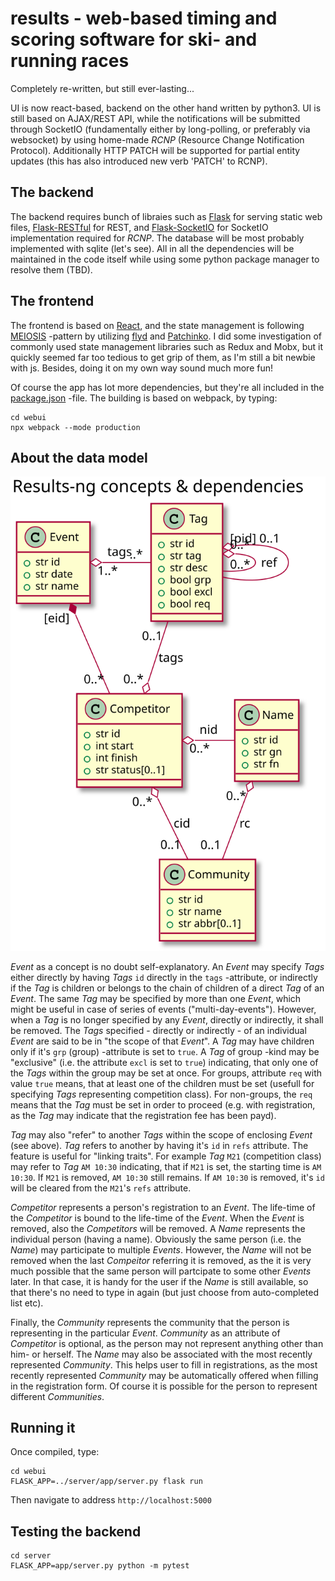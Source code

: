 # results - web-based timing and scoring software for ski- and running races

Completely re-written, but still ever-lasting...

UI is now react-based, backend on the other hand written by python3. UI is still based on AJAX/REST API, while the notifications will be submitted through SocketIO (fundamentally either by long-polling, or preferably via websocket) by using home-made *RCNP* (Resource Change Notification Protocol). Additionally HTTP PATCH will be supported for partial entity updates (this has also introduced new verb 'PATCH' to RCNP).

## The backend

The backend requires bunch of libraies such as [Flask](http://flask.pocoo.org/) for serving static web files, [Flask-RESTful](https://flask-restful.readthedocs.io/) for REST, and [Flask-SocketIO](https://flask-socketio.readthedocs.io/) for SocketIO implementation required for *RCNP*. The database will be most probably implemented with sqlite (let's see). All in all the dependencies will be maintained in the code itself while using some python package manager to resolve them (TBD).

## The frontend

The frontend is based on [React](https://reactjs.org/), and the state management is following [MEIOSIS](https://meiosis.js.org) -pattern by utilizing [flyd](https://github.com/paldepind/flyd) and [Patchinko](https://github.com/barneycarroll/patchinko). I did some investigation of commonly used state management libraries such as Redux and Mobx, but it quickly seemed far too tedious to get grip of them, as I'm still a bit newbie with js. Besides, doing it on my own way sound much more fun! 

Of course the app has lot more dependencies, but they're all included in the [package.json](webui/webpack.json) -file. The building is based on webpack, by typing:


```
cd webui
npx webpack --mode production
```

## About the data model

![Classes](classes.svg)

*Event* as a concept is no doubt self-explanatory. An *Event* may specify *Tags*
either directly by having *Tags* `id` directly in the `tags` -attribute,
or indirectly if the *Tag* is children or belongs to the chain of children of
a direct *Tag* of an *Event*. The same *Tag* may be specified by more than one
*Event*, which might be useful in case of series of events ("multi-day-events").
However, when a *Tag* is no longer specified by any *Event*, directly or indirectly,
it shall be removed. The *Tags* specified - directly or indirectly - of an individual
*Event* are said to be in "the scope of that *Event*". A *Tag* may have children only
if it's `grp` (group) -attribute is set to `true`. A *Tag* of group -kind may be
"exclusive" (i.e. the attribute `excl` is set to `true`) indicating, that only one
of the *Tags* within the group may be set at once. For groups, attribute `req` with
value `true` means, that at least one of the children must be set (usefull for
specifying *Tags* representing competition class). For non-groups, the `req` means
that the *Tag* must be set in order to proceed (e.g. with registration, as the *Tag*
may indicate that the registration fee has been payd).

*Tag* may also "refer" to another *Tags* within the scope of enclosing *Event* (see above).
*Tag* refers to another by having it's `id` in `refs` attribute. The feature is useful
for "linking traits". For example *Tag* `M21` (competition class) may refer to *Tag*
`AM 10:30` indicating, that if `M21` is set, the starting time is `AM 10:30`. If `M21`
is removed, `AM 10:30` still remains. If `AM 10:30` is removed, it's `id` will be
cleared from the `M21`'s `refs` attribute.

*Competitor* represents a person's registration to an *Event*. The life-time
of the *Competitor* is bound to the life-time of the *Event*. When the 
*Event* is removed, also the *Competitors* will be removed. A *Name*
represents the individual person (having a name). Obviously the same
person (i.e. the *Name*) may participate to multiple *Events*. However,
the *Name* will not be removed when the last *Compeitor* referring it
is removed, as the it is very much possible that the same person
will partcipate to some other *Events* later. In that case, it is 
handy for the user if the *Name* is still available, so that there's
no need to type in again (but just choose from auto-completed list etc).

Finally, the *Community* represents the community that the person is
representing in the particular *Event*. *Community* as an attribute of
*Competitor* is optional, as the person may not represent anything other
than him- or herself. The *Name* may also be associated with the most recently
represented *Community*. This helps user to fill in registrations, as the
most recently represented *Community* may be automatically offered when
filling in the registration form. Of course it is possible for the person
to represent different *Communities*.

## Running it

Once compiled, type:

```
cd webui
FLASK_APP=../server/app/server.py flask run
```

Then navigate to address `http://localhost:5000`

## Testing the backend

```
cd server
FLASK_APP=app/server.py python -m pytest
```

